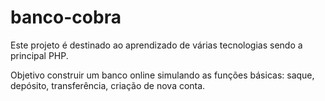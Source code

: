 # banco-cobra

Este projeto é destinado ao aprendizado de várias tecnologias sendo a principal PHP.

Objetivo construir um banco online simulando as funções básicas: saque, depósito, transferência, criação de nova conta.
